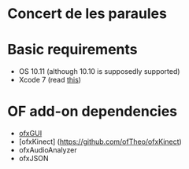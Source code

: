 # Concert de les paraules

# Basic requirements

* OS 10.11 (although 10.10 is supposedly supported)
* Xcode 7 (read [this](http://forum.openframeworks.cc/t/warning-before-upgrading-to-xcode-7/20755))

# OF add-on dependencies

* [ofxGUI](http://openframeworks.cc/documentation/ofxGui/ofxGui.html)
* [ofxKinect] (https://github.com/ofTheo/ofxKinect)
* ofxAudioAnalyzer
* ofxJSON
